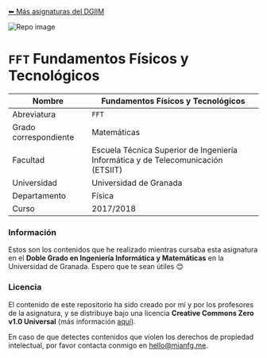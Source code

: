 [⬅ Más asignaturas del DGIIM](https://github.com/mianfg/DGIIM)

![Repo image](https://repository-images.githubusercontent.com/291506166/147b6000-eaed-11ea-885a-871b21602444)

# `FFT` Fundamentos Físicos y Tecnológicos

| Nombre                | Fundamentos Físicos y Tecnológicos |
| --------------------- | ------------------------------------------------------------ |
| Abreviatura           | `FFT` |
| Grado correspondiente | Matemáticas |
| Facultad              | Escuela Técnica Superior de Ingeniería Informática y de Telecomunicación (ETSIIT)  |
| Universidad           | Universidad de Granada |
| Departamento          | Física |
| Curso                 | 2017/2018 |

### Información

Estos son los contenidos que he realizado mientras cursaba esta asignatura en el **Doble Grado en Ingeniería Informática y Matemáticas** en la Universidad de Granada. Espero que te sean útiles 😊

### Licencia

El contenido de este repositorio ha sido creado por mí y por los profesores de la asignatura, y se distribuye bajo una licencia **Creative Commons Zero v1.0 Universal** (más información [aquí](./LICENSE)).

En caso de que detectes contenidos que violen los derechos de propiedad intelectual, por favor contacta conmigo en [hello@mianfg.me](mailto:hello@mianfg.me).
